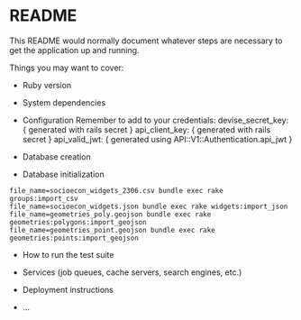 # README

This README would normally document whatever steps are necessary to get the
application up and running.

Things you may want to cover:

* Ruby version

* System dependencies

* Configuration
Remember to add to your credentials:
devise_secret_key: { generated with rails secret }
api_client_key: { generated with rails secret }
api_valid_jwt: { generated using API::V1::Authentication.api_jwt }


* Database creation

* Database initialization

```
file_name=socioecon_widgets_2306.csv bundle exec rake groups:import_csv
file_name=socioecon_widgets.json bundle exec rake widgets:import_json
file_name=geometries_poly.geojson bundle exec rake geometries:polygons:import_geojson
file_name=geometries_point.geojson bundle exec rake geometries:points:import_geojson
```

* How to run the test suite

* Services (job queues, cache servers, search engines, etc.)

* Deployment instructions

* ...

